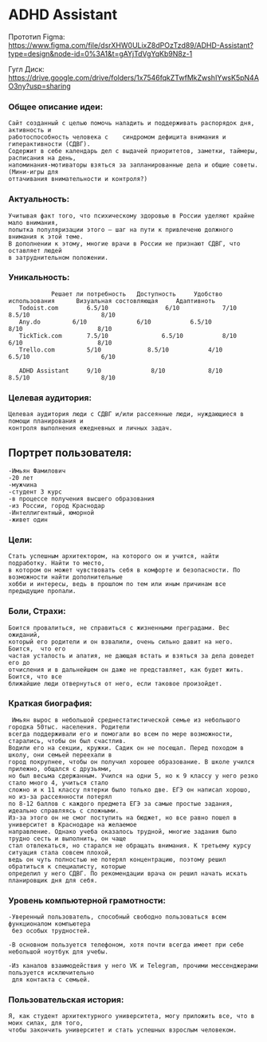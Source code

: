 # ADHD Assistant
Прототип Figma: https://www.figma.com/file/dsrXHW0ULixZ8dPOzTzd89/ADHD-Assistant?type=design&node-id=0%3A1&t=gAYjTdVgYqKb9N8z-1

Гугл Диск: https://drive.google.com/drive/folders/1x7546fqkZTwfMkZwshIYwsK5pN4AO3ny?usp=sharing

<h3> Общее описание идеи:</h1>

	Сайт созданный с целью помочь наладить и поддерживать распорядок дня, активность и 
 	работоспособность человека с  	синдромом дефицита внимания и гиперактивности (СДВГ). 
 	Содержит в себе календарь дел с выдачей приоритетов, заметки, таймеры, расписания на день, 
 	напоминания-мотиваторы взяться за запланированные дела и общие советы. (Мини-игры для 
 	оттачивания внимательности и контроля?)

<h3> Актуальность: </h3>

	Учитывая факт того, что психическому здоровью в России уделяют крайне мало внимания, 
 	попытка популяризации этого – шаг на пути к привлеченю должного внимания к этой теме. 
  	В дополнении к этому, многие врачи в России не признают СДВГ, что оставляет людей 
   	в затруднительном положении.

<h3> Уникальность: </h3>

	        	Решает ли потребность  	Доступность  	Удобство использования  	Визуальная состовляющая  	Адаптивноть
	   Todoist.com	      6.5/10	            6/10	        7/10	                     8.5/10	                   8/10
	   Any.do	      6/10	            6/10	       6.5/10	                      8/10	                   8/10
	   TickTick.com	      7.5/10	           6.5/10	        8/10	                      6/10	                   8/10
	   Trello.com	      5/10	           8.5/10	        4/10	                     6.5/10	                   6/10
     
	   ADHD Assistant     9/10	            8/10	        8/10	                     8.5/10	                   8/10

<h3> Целевая аудитория: </h3>

	Целевая аудитория люди с СДВГ и/или рассеянные люди, нуждающиеся в помощи планирования и 
 	контроля выполнения ежедневных и личных задач. 



<h2> Портрет пользователя: </h2>

	-Имьян Фамилович 
	-20 лет 
 	-мужчина 
	-студент 3 курс 
	-в процессе получения высшего образования 
	-из России, город Краснодар 
	-Интеллигентный, юморной 
	-живет один 

<h3> Цели: </h3> 

	Стать успешным архитектором, на которого он и учится, найти подработку. Найти то место, 
 	в котором он может чувствовать себя в комфорте и безопасности. По возможности найти дополнительные 
	хобби и интересы, ведь в прошлом по тем или иным причинам все предыдущие пропали. 

<h3> Боли, Страхи: </h3>

	Боится провалиться, не справиться с жизненными преградами. Вес ожиданий, 
 	который его родители и он взвалили, очень сильно давит на него. Боится,  что его 
 	частая усталость и апатия, не дающая встать и взяться за дела доведет его до 
 	отчисления и в дальнейшем он даже не представляет, как будет жить. Боится, что все 
 	ближайшие люди отвернуться от него, если таковое произойдет. 

<h3> Краткая биография: </h3>

	 Имьян вырос в небольшой среднестатистической семье из небольшого городка 50тыс. населения. Родители 
  	всегда поддерживали его и помогали во всем по мере возможности, старались, чтобы он был счастлив. 
   	Водили его на секции, кружки. Садик он не посещал. Перед походом в школу, они семьей переехали в 
    город покрупнее, чтобы он получил хорошее образование. В школе учился прилежно, общался с друзьями, 
    но был весьма сдержанным. Учился на одни 5, но к 9 классу у него резко стало много 4, учиться стало 
    сложно и к 11 классу пятерки было только две. ЕГЭ он написал хорошо, но из-за рассеянности потерял 
    по 8-12 баллов с каждого предмета ЕГЭ за самые простые задания, идеально справляясь с сложными. 
	Из-за этого он не смог поступить на бюджет, но все равно пошел в университет в Краснодаре на желаемое 
 	направление. Однако учеба оказалось трудной, многие задания было трудно сесть и выполнить, он чаще 
  	стал отвлекаться, но старался не обращать внимания. К третьему курсу ситуация стала совсем плохой, 
   	ведь он чуть полностью не потерял концентрацию, поэтому решил обратиться к специалисту, которые 
    определил у него СДВГ. По рекомендации врача он решил начать искать планировщик дня для себя. 
	  
<h3> Уровень компьютерной грамотности: </h3>

	-Уверенный пользователь, способный свободно пользоваться всем функционалом компьютера 
 	 без особых трудностей. 
   
	-В основном пользуется телефоном, хотя почти всегда имеет при себе небольшой ноутбук для учебы. 
 
	-Из каналов взаимодействия у него VK и Telegram, прочими мессенджерами пользуется исключительно 
 	 для контакта с семьей. 


<h3> Пользовательская история: </h3>

	Я, как студент архитектурного университета, могу приложить все, что в моих силах, для того, 
 	чтобы закончить университет и стать успешных взрослым человеком.
